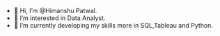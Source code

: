 - 👋 Hi, I’m @Himanshu Patwal.
- 👀 I’m interested in Data Analyst.
- 🌱 I’m currently developing my skills more in SQL,Tableau and Python.

<!---
HimanshuPat007/HimanshuPat007 is a ✨ special ✨ repository because its `README.md` (this file) appears on your GitHub profile.
You can click the Preview link to take a look at your changes.
--->
